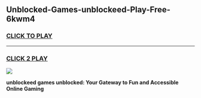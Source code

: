 
## Unblocked-Games-unblockeed-Play-Free-6kwm4
<h3>
<a href="https://premium76.site?title=unblockeed&ref=23A">CLICK TO PLAY</a></h3>
<hr>

<h3>
<a href="https://premium76.site?title=unblockeed&ref=23A">CLICK 2 PLAY</a>
  
</h3>

<a href="https://premium76.site?title=unblockeed&ref=23A"><img src="https://clearcache.store/games.png"></a>


**unblockeed games unblocked: Your Gateway to Fun and Accessible Online Gaming**
